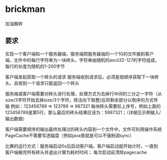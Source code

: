 # brickman
加油搬砖

## 要求
实现一个客户端和一个服务器端，服务端把服务器端的一个1G的文件搬到客户端，文件中的每行字符串为一块砖头，字符串由随机的ascii32-127的字符组成，每行的长度为随机的1-200字节

客户端发起获取一个砖头的请求 服务端收到请求后，必须是按顺序获取下一块砖头，且收到一个请求只能返回一个砖头

服务端或客户端需要对砖头进行处理，处理方式为去掉行中间的三分之一字符（从size/3字符开始去掉size/3个字符，除法向下取整)后将剩余部分以倒序的方式传输 例如：123456789 => 123789 => 987321 每块砖头需要标上序号，例如上面的123456789是第5行，那么最后的砖头结果应该为：5987321；（详细见示例输入/输出数据）

客户端需要顺序的输出最终处理过的砖头内容到一个文件中，文件可利用操作系统PageCache不需要写透磁盘（例如java里就是可以不强制调sync）

比赛的运行方式：服务端启动5s后启动客户端，客户端启动就开始计时，一直到客户端搬完所有砖头并退出计算为耗时时间； 每次启动前清除pagecache
